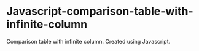 # Javascript-comparison-table-with-infinite-column
Comparison table with infinite column. Created using Javascript.
